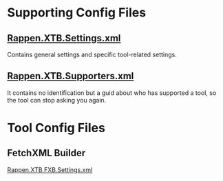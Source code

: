 # Supporting Config Files

## [Rappen.XTB.Settings.xml](Rappen.XTB.Settings.xml)

Contains general settings and specific tool-related settings.

## [Rappen.XTB.Supporters.xml](Rappen.XTB.Supporters.xml)
It contains no identification but a guid about who has supported a tool, so the tool can stop asking you again.

# Tool Config Files

## FetchXML Builder
[Rappen.XTB.FXB.Settings.xml](Rappen.XTB.FXB.Settings.xml)
